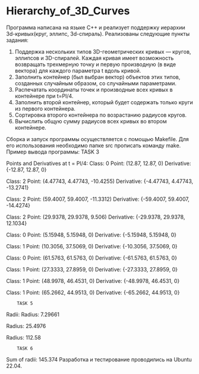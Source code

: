 # Hierarchy_of_3D_Curves
  Программа написана на языке C++ и реализует поддержку иерархии 3d-кривых(круг, эллипс, 3d-спираль).
  Реализованы следующие пункты задания:
  1. Поддержка нескольких типов 3D-геометрических кривых — кругов, эллипсов и 3D-спиралей. Каждая кривая имеет возможность возвращать трехмерную точку и первую производную (в виде вектора) для каждого параметра t вдоль кривой.
  2. Заполнить контейнер (был выбран вектор) объектов этих типов, созданных случайным образом, со случайными параметрами.
  3. Распечатать координаты точек и производные всех кривых в контейнере при t=PI/4.
  4. Заполнить второй контейнер, который будет содержать только круги из первого контейнера.
  5. Сортировка второго контейнера по возрастанию радиусов кругов.
  6. Вычислить общую сумму радиусов всех кривых во втором контейнере.

Сборка и запуск программы осуществляется с помощью Makefile. Для его использования необходимо папке src прописать команду make.
Пример вывода программы: 
        TASK 3

Points and Derivatives at t = PI/4:
Class: 0
Point: (12.87, 12.87, 0)
Derivative: {-12.87, 12.87, 0}

Class: 2
Point: (4.47743, 4.47743, -10.4255)
Derivative: {-4.47743, 4.47743, -13.2741}

Class: 2
Point: (59.4007, 59.4007, -11.3312)
Derivative: {-59.4007, 59.4007, -14.4274}

Class: 2
Point: (29.9378, 29.9378, 9.506)
Derivative: {-29.9378, 29.9378, 12.1034}

Class: 0
Point: (5.15948, 5.15948, 0)
Derivative: {-5.15948, 5.15948, 0}

Class: 1
Point: (10.3056, 37.5069, 0)
Derivative: {-10.3056, 37.5069, 0}

Class: 0
Point: (61.5763, 61.5763, 0)
Derivative: {-61.5763, 61.5763, 0}

Class: 1
Point: (27.3333, 27.8959, 0)
Derivative: {-27.3333, 27.8959, 0}

Class: 1
Point: (48.9978, 46.4531, 0)
Derivative: {-48.9978, 46.4531, 0}

Class: 1
Point: (65.2662, 44.9513, 0)
Derivative: {-65.2662, 44.9513, 0}

        TASK 5

Radii:
Radius: 7.29661

Radius: 25.4976

Radius: 112.58

        TASK 6

Sum of radii: 145.374
Разработка и тестирование проводились на Ubuntu 22.04.
